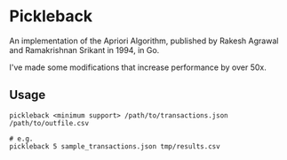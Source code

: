 # Pickleback

An implementation of the Apriori Algorithm, published by Rakesh Agrawal and Ramakrishnan Srikant in 1994, in Go.

I've made some modifications that increase performance by over 50x.

## Usage

```shell
pickleback <minimum support> /path/to/transactions.json /path/to/outfile.csv

# e.g.
pickleback 5 sample_transactions.json tmp/results.csv
```
